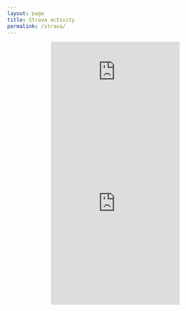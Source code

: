 ```yaml
---
layout: page
title: Strava activity
permalink: /strava/
---
```


<center>

<iframe allowtransparency frameborder='0' height='160' scrolling='no' src='https://www.strava.com/clubs/309441/latest-rides/daa302f814e63d9f36bcb0a56c645dd6324126a0?show_rides=false' width='300'></iframe>

<iframe allowtransparency frameborder='0' height='454' scrolling='no' src='https://www.strava.com/clubs/309441/latest-rides/daa302f814e63d9f36bcb0a56c645dd6324126a0?show_rides=true' width='300'></iframe>

</center>

